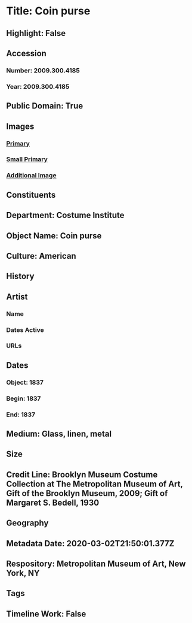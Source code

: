 # Title: Coin purse
## Highlight: False
## Accession
### Number: 2009.300.4185
### Year: 2009.300.4185
## Public Domain: True
## Images
### [Primary](https://images.metmuseum.org/CRDImages/ci/original/30.8.144_view1_CP2.jpg)
### [Small Primary](https://images.metmuseum.org/CRDImages/ci/web-large/30.8.144_view1_CP2.jpg)
### [Additional Image](https://images.metmuseum.org/CRDImages/ci/original/30.8.144_view2_CP2.jpg)
## Constituents
## Department: Costume Institute
## Object Name: Coin purse
## Culture: American
## History
## Artist
### Name
### Dates Active
### URLs
## Dates
### Object: 1837
### Begin: 1837
### End: 1837
## Medium: Glass, linen, metal
## Size
## Credit Line: Brooklyn Museum Costume Collection at The Metropolitan Museum of Art, Gift of the Brooklyn Museum, 2009; Gift of Margaret S. Bedell, 1930
## Geography
## Metadata Date: 2020-03-02T21:50:01.377Z
## Respository: Metropolitan Museum of Art, New York, NY
## Tags
## Timeline Work: False